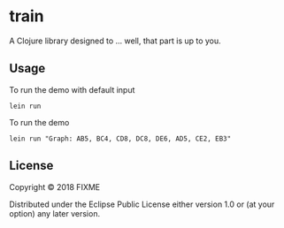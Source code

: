 # train

A Clojure library designed to ... well, that part is up to you.



## Usage

To run the demo with default input

    lein run

To run the demo

    lein run "Graph: AB5, BC4, CD8, DC8, DE6, AD5, CE2, EB3"


## License

Copyright © 2018 FIXME

Distributed under the Eclipse Public License either version 1.0 or (at
your option) any later version.
